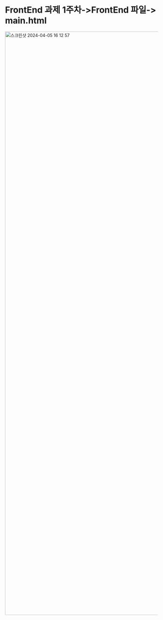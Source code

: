 # FrontEnd 과제 1주차->FrontEnd 파일-> main.html
<img width="1920" alt="스크린샷 2024-04-05 16 12 57" src="https://github.com/tkv00/LikeLion12th/assets/144890194/f8a26c3b-03d7-48f8-8c6f-f51878024ea1">
